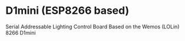 # D1mini (ESP8266 based)
Serial Addressable Lighting Control Board Based on the Wemos (LOLin) 8266 D1mini
